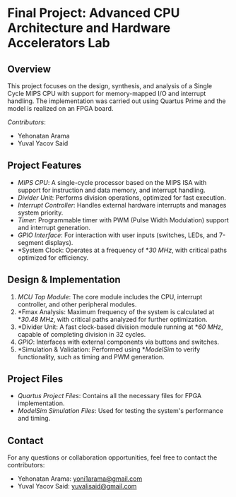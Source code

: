 # Final Project: Advanced CPU Architecture and Hardware Accelerators Lab

## Overview

This project focuses on the design, synthesis, and analysis of a Single Cycle MIPS CPU with support for memory-mapped I/O and interrupt handling. The implementation was carried out using Quartus Prime and the model is realized on an FPGA board.

*Contributors*:  
- Yehonatan Arama  
- Yuval Yacov Said  

## Project Features

- *MIPS CPU*: A single-cycle processor based on the MIPS ISA with support for instruction and data memory, and interrupt handling.
- *Divider Unit*: Performs division operations, optimized for fast execution.
- *Interrupt Controller*: Handles external hardware interrupts and manages system priority.
- *Timer*: Programmable timer with PWM (Pulse Width Modulation) support and interrupt generation.
- *GPIO Interface*: For interaction with user inputs (switches, LEDs, and 7-segment displays).
- *System Clock: Operates at a frequency of **30 MHz*, with critical paths optimized for efficiency.

## Design & Implementation

1. *MCU Top Module*: The core module includes the CPU, interrupt controller, and other peripheral modules.
2. *Fmax Analysis: Maximum frequency of the system is calculated at **30.48 MHz*, with critical paths analyzed for further optimization.
3. *Divider Unit: A fast clock-based division module running at **60 MHz*, capable of completing division in 32 cycles.
4. *GPIO*: Interfaces with external components via buttons and switches.
5. *Simulation & Validation: Performed using **ModelSim* to verify functionality, such as timing and PWM generation.

## Project Files

- *Quartus Project Files*: Contains all the necessary files for FPGA implementation.
- *ModelSim Simulation Files*: Used for testing the system's performance and timing.

## Contact

For any questions or collaboration opportunities, feel free to contact the contributors:
- Yehonatan Arama: yoni1arama@gmail.com
- Yuval Yacov Said: yuvalisaid@gmail.com